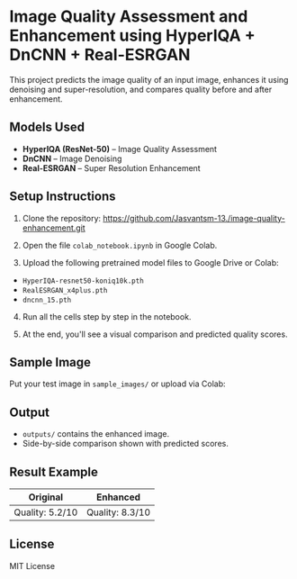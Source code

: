 # Image Quality Assessment and Enhancement using HyperIQA + DnCNN + Real-ESRGAN

This project predicts the image quality of an input image, enhances it using denoising and super-resolution, and compares quality before and after enhancement.

## Models Used

- **HyperIQA (ResNet-50)** – Image Quality Assessment
- **DnCNN** – Image Denoising
- **Real-ESRGAN** – Super Resolution Enhancement

## Setup Instructions

1. Clone the repository:
   https://github.com/Jasvantsm-13./image-quality-enhancement.git
3. Open the file `colab_notebook.ipynb` in Google Colab.

4. Upload the following pretrained model files to Google Drive or Colab:
- `HyperIQA-resnet50-koniq10k.pth`
- `RealESRGAN_x4plus.pth`
- `dncnn_15.pth`

4. Run all the cells step by step in the notebook.

5. At the end, you'll see a visual comparison and predicted quality scores.

## Sample Image

Put your test image in `sample_images/` or upload via Colab:
## Output

- `outputs/` contains the enhanced image.
- Side-by-side comparison shown with predicted scores.

## Result Example

| Original | Enhanced |
|----------|----------|
| Quality: 5.2/10 | Quality: 8.3/10 |

## License

MIT License
